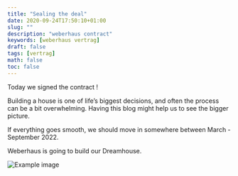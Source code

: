```yaml
---
title: "Sealing the deal"
date: 2020-09-24T17:50:10+01:00
slug: ""
description: "weberhaus contract"
keywords: [weberhaus vertrag]
draft: false
tags: [vertrag]
math: false
toc: false
---
```


Today we signed the contract ! 

Building a house is one of life’s biggest decisions, and often the process can be a bit overwhelming. Having this blog might help us to see the bigger picture. 

If everything goes smooth, we should move in somewhere between March - September 2022.

Weberhaus is going to build our Dreamhouse.

![Example image](/images/vertrag.png)
